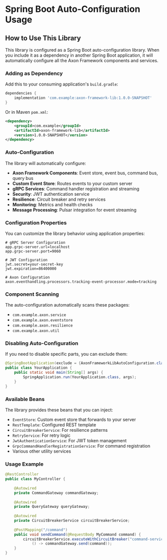 # Spring Boot Auto-Configuration Usage

## How to Use This Library

This library is configured as a Spring Boot auto-configuration library. When you include it as a dependency in another Spring Boot application, it will automatically configure all the Axon Framework components and services.

### Adding as Dependency

Add this to your consuming application's `build.gradle`:

```gradle
dependencies {
    implementation 'com.example:axon-framework-lib:1.0.0-SNAPSHOT'
}
```

Or in Maven `pom.xml`:

```xml
<dependency>
    <groupId>com.example</groupId>
    <artifactId>axon-framework-lib</artifactId>
    <version>1.0.0-SNAPSHOT</version>
</dependency>
```

### Auto-Configuration

The library will automatically configure:

- **Axon Framework Components**: Event store, event bus, command bus, query bus
- **Custom Event Store**: Routes events to your custom server
- **gRPC Services**: Command handler registration and streaming
- **Security**: JWT authentication service
- **Resilience**: Circuit breaker and retry services
- **Monitoring**: Metrics and health checks
- **Message Processing**: Pulsar integration for event streaming

### Configuration Properties

You can customize the library behavior using application properties:

```properties
# gRPC Server Configuration
app.grpc-server.url=localhost
app.grpc-server.port=9060

# JWT Configuration
jwt.secret=your-secret-key
jwt.expiration=86400000

# Axon Configuration
axon.eventhandling.processors.tracking-event-processor.mode=tracking
```

### Component Scanning

The auto-configuration automatically scans these packages:
- `com.example.axon.service`
- `com.example.axon.eventstore`
- `com.example.axon.resilience`
- `com.example.axon.util`

### Disabling Auto-Configuration

If you need to disable specific parts, you can exclude them:

```java
@SpringBootApplication(exclude = {AxonFrameworkLibAutoConfiguration.class})
public class YourApplication {
    public static void main(String[] args) {
        SpringApplication.run(YourApplication.class, args);
    }
}
```

### Available Beans

The library provides these beans that you can inject:

- `EventStore`: Custom event store that forwards to your server
- `RestTemplate`: Configured REST template
- `CircuitBreakerService`: For resilience patterns
- `RetryService`: For retry logic
- `JwtAuthenticationService`: For JWT token management
- `GrpcCommandHandlerRegistrationService`: For command registration
- Various other utility services

### Usage Example

```java
@RestController
public class MyController {
    
    @Autowired
    private CommandGateway commandGateway;
    
    @Autowired
    private QueryGateway queryGateway;
    
    @Autowired
    private CircuitBreakerService circuitBreakerService;
    
    @PostMapping("/command")
    public void sendCommand(@RequestBody MyCommand command) {
        circuitBreakerService.executeWithCircuitBreaker("command-service", 
            () -> commandGateway.send(command));
    }
}
```
